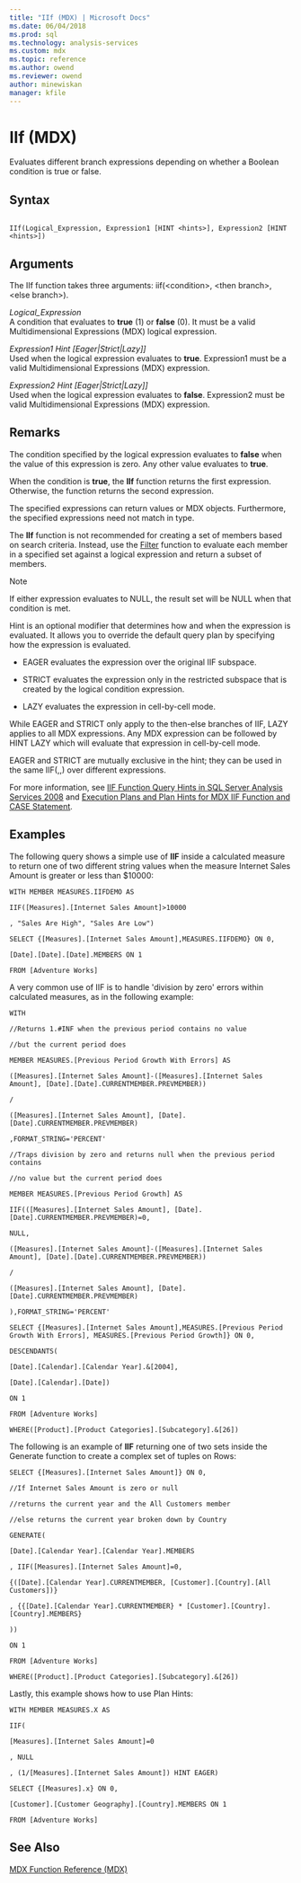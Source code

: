 ```yaml
---
title: "IIf (MDX) | Microsoft Docs"
ms.date: 06/04/2018
ms.prod: sql
ms.technology: analysis-services
ms.custom: mdx
ms.topic: reference
ms.author: owend
ms.reviewer: owend
author: minewiskan
manager: kfile
---
```

# IIf (MDX)


  Evaluates different branch expressions depending on whether a Boolean condition is true or false.  
  
## Syntax  
  
```  
  
IIf(Logical_Expression, Expression1 [HINT <hints>], Expression2 [HINT <hints>])  
```  
  
## Arguments  
 The IIf function takes three arguments: iif(\<condition>, \<then branch>, \<else branch>).  
  
 *Logical_Expression*  
 A condition that evaluates to **true** (1) or **false** (0). It must be a valid Multidimensional Expressions (MDX) logical expression.  
  
 *Expression1 Hint [Eager|Strict|Lazy]]*  
 Used when the logical expression evaluates to **true**. Expression1 must be a valid Multidimensional Expressions (MDX) expression.  
  
 *Expression2 Hint [Eager|Strict|Lazy]]*  
 Used when the logical expression evaluates to **false**. Expression2 must be valid Multidimensional Expressions (MDX) expression.  
  
## Remarks  
 The condition specified by the logical expression evaluates to **false** when the value of this expression is zero. Any other value evaluates to **true**.  
  
 When the condition is **true**, the **IIf** function returns the first expression. Otherwise, the function returns the second expression.  
  
 The specified expressions can return values or MDX objects. Furthermore, the specified expressions need not match in type.  
  
 The **IIf** function is not recommended for creating a set of members based on search criteria. Instead, use the [Filter](../mdx/filter-mdx.md) function to evaluate each member in a specified set against a logical expression and return a subset of members.  
  
> [!NOTE]  
>  If either expression evaluates to NULL, the result set will be NULL when that condition is met.  
  
 Hint is an optional modifier that determines how and when the expression is evaluated. It allows you to override the default query plan by specifying how the expression is evaluated.  
  
-   EAGER evaluates the expression over the original IIF subspace.  
  
-   STRICT evaluates the expression only in the restricted subspace that is created by the logical condition expression.  
  
-   LAZY evaluates the expression in cell-by-cell mode.  
  
 While EAGER and STRICT only apply to the then-else branches of IIF, LAZY applies to all MDX expressions. Any MDX expression can be followed by HINT LAZY which will evaluate that expression in cell-by-cell mode.  
  
 EAGER and STRICT are mutually exclusive in the hint; they can be used in the same IIF(,,) over different expressions.  
  
 For more information, see [IIF Function Query Hints in SQL Server Analysis Services 2008](https://go.microsoft.com/fwlink/?LinkId=269540) and [Execution Plans and Plan Hints for MDX IIF Function and CASE Statement](https://go.microsoft.com/fwlink/?LinkId=269565).  
  
## Examples  
 The following query shows a simple use of **IIF** inside a calculated measure to return one of two different string values when the measure Internet Sales Amount is greater or less than $10000:  
  
 `WITH MEMBER MEASURES.IIFDEMO AS`  
  
 `IIF([Measures].[Internet Sales Amount]>10000`  
  
 `, "Sales Are High", "Sales Are Low")`  
  
 `SELECT {[Measures].[Internet Sales Amount],MEASURES.IIFDEMO} ON 0,`  
  
 `[Date].[Date].[Date].MEMBERS ON 1`  
  
 `FROM [Adventure Works]`  
  
 A very common use of IIF is to handle 'division by zero'  errors within calculated measures, as in the following example:  
  
 `WITH`  
  
 `//Returns 1.#INF when the previous period contains no value`  
  
 `//but the current period does`  
  
 `MEMBER MEASURES.[Previous Period Growth With Errors] AS`  
  
 `([Measures].[Internet Sales Amount]-([Measures].[Internet Sales Amount], [Date].[Date].CURRENTMEMBER.PREVMEMBER))`  
  
 `/`  
  
 `([Measures].[Internet Sales Amount], [Date].[Date].CURRENTMEMBER.PREVMEMBER)`  
  
 `,FORMAT_STRING='PERCENT'`  
  
 `//Traps division by zero and returns null when the previous period contains`  
  
 `//no value but the current period does`  
  
 `MEMBER MEASURES.[Previous Period Growth] AS`  
  
 `IIF(([Measures].[Internet Sales Amount], [Date].[Date].CURRENTMEMBER.PREVMEMBER)=0,`  
  
 `NULL,`  
  
 `([Measures].[Internet Sales Amount]-([Measures].[Internet Sales Amount], [Date].[Date].CURRENTMEMBER.PREVMEMBER))`  
  
 `/`  
  
 `([Measures].[Internet Sales Amount], [Date].[Date].CURRENTMEMBER.PREVMEMBER)`  
  
 `),FORMAT_STRING='PERCENT'`  
  
 `SELECT {[Measures].[Internet Sales Amount],MEASURES.[Previous Period Growth With Errors], MEASURES.[Previous Period Growth]} ON 0,`  
  
 `DESCENDANTS(`  
  
 `[Date].[Calendar].[Calendar Year].&[2004],`  
  
 `[Date].[Calendar].[Date])`  
  
 `ON 1`  
  
 `FROM [Adventure Works]`  
  
 `WHERE([Product].[Product Categories].[Subcategory].&[26])`  
  
 The following is an example of **IIF** returning one of two sets inside the Generate function to create a complex set of tuples on Rows:  
  
 `SELECT {[Measures].[Internet Sales Amount]} ON 0,`  
  
 `//If Internet Sales Amount is zero or null`  
  
 `//returns the current year and the All Customers member`  
  
 `//else returns the current year broken down by Country`  
  
 `GENERATE(`  
  
 `[Date].[Calendar Year].[Calendar Year].MEMBERS`  
  
 `, IIF([Measures].[Internet Sales Amount]=0,`  
  
 `{([Date].[Calendar Year].CURRENTMEMBER, [Customer].[Country].[All Customers])}`  
  
 `, {{[Date].[Calendar Year].CURRENTMEMBER} * [Customer].[Country].[Country].MEMBERS}`  
  
 `))`  
  
 `ON 1`  
  
 `FROM [Adventure Works]`  
  
 `WHERE([Product].[Product Categories].[Subcategory].&[26])`  
  
 Lastly, this example shows how to use Plan Hints:  
  
 `WITH MEMBER MEASURES.X AS`  
  
 `IIF(`  
  
 `[Measures].[Internet Sales Amount]=0`  
  
 `, NULL`  
  
 `, (1/[Measures].[Internet Sales Amount]) HINT EAGER)`  
  
 `SELECT {[Measures].x} ON 0,`  
  
 `[Customer].[Customer Geography].[Country].MEMBERS ON 1`  
  
 `FROM [Adventure Works]`  
  
## See Also  
 [MDX Function Reference &#40;MDX&#41;](../mdx/mdx-function-reference-mdx.md)  
  
  
